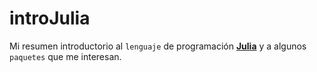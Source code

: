 # introJulia
Mi resumen introductorio al `lenguaje` de programación [**Julia**](https://julialang.org/) y a algunos `paquetes` que me interesan.
